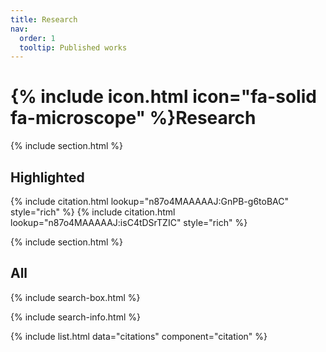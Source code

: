 ```yaml
---
title: Research
nav:
  order: 1
  tooltip: Published works
---
```


# {% include icon.html icon="fa-solid fa-microscope" %}Research

{% include section.html %}

## Highlighted

{% include citation.html lookup="n87o4MAAAAAJ:GnPB-g6toBAC" style="rich" %}
{% include citation.html lookup="n87o4MAAAAAJ:isC4tDSrTZIC" style="rich" %}

{% include section.html %}

## All

{% include search-box.html %}

{% include search-info.html %}

{% include list.html data="citations" component="citation" %}
